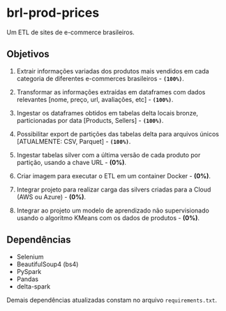 # brl-prod-prices

Um ETL de sites de e-commerce brasileiros.

## Objetivos

1. Extrair informações variadas dos produtos mais vendidos em cada categoria de diferentes e-commerces brasileiros - **```(100%)```**.

2. Transformar as informações extraídas em dataframes com dados relevantes [nome, preço, url, avaliações, etc] - **```(100%)```**.
3. Ingestar os dataframes obtidos em tabelas delta locais bronze, particionadas por data [Products, Sellers] - **```(100%)```**.
4. Possibilitar export de partições das tabelas delta para arquivos únicos [ATUALMENTE: CSV, Parquet] - **```(100%)```**.
5. Ingestar tabelas silver com a última versão de cada produto por partição, usando a chave URL - **(0%)**.
6. Criar imagem para executar o ETL em um container Docker - **(0%)**.
7. Integrar projeto para realizar carga das silvers criadas para a Cloud (AWS ou Azure) - **(0%)**.
8. Integrar ao projeto um modelo de aprendizado não supervisionado usando o algoritmo KMeans com os dados de produtos - **(0%)**.

## Dependências

- Selenium
- BeautifulSoup4 (bs4)
- PySpark
- Pandas
- delta-spark

Demais dependências atualizadas constam no arquivo ```requirements.txt```.